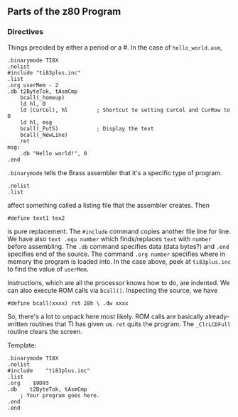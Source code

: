 ## Parts of the z80 Program

### Directives

Things precided by either a period or a #. In the case of `hello_world.asm`,

```
.binarymode TI8X
.nolist
#include "ti83plus.inc"
.list
.org userMem - 2
.db t2ByteTok, tAsmCmp
    bcall(_homeup)
    ld hl, 0
    ld (CurCol), hl         ; Shortcut to setting CurCol and CurRow to 0
    ld hl, msg
    bcall(_PutS)            ; Display the text
    bcall(_NewLine)
    ret
msg:
    .db "Hello world!", 0
.end
```

`.binarymode` tells the Brass assembler that it's a specific type of program. 

```
.nolist
.list
```

affect something called a listing file that the assembler creates. Then 

`#define text1 tex2`

is pure replacement. The `#include` command copies another file line for line. We have also `text .equ number` which finds/replaces `text` with `number` before assembling. The `.db` command specifies data (data bytes?) and `.end` specifies end of the source. The command `.org number` specifies where in memory the program is loaded into. In the case above, peek at `ti83plus.inc` to find the value of `userMem`.

Instructions, which are all the processor knows how to do, are indented. We can also execute ROM calls via `bcall()`. Inspecting the source, we have

`#define bcall(xxxx) rst 28h \ .dw xxxx`

So, there's a lot to unpack here most likely. ROM calls are basically already-written routines that TI has given us. `ret` quits the program. The `_ClrLCDFull` routine clears the screen.

Template:

```
.binarymode TI8X
.nolist
#include    "ti83plus.inc"
.list
.org    $9D93
.db    t2ByteTok, tAsmCmp
    ; Your program goes here.
.end
.end
```